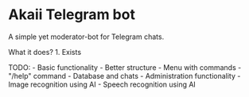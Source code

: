 # Akaii Telegram bot
 A simple yet moderator-bot for Telegram chats.

What it does?
    1. Exists

 TODO:
    - Basic functionality
    - Better structure
    - Menu with commands
    - "/help" command
    - Database and chats
    - Administration functionality
    - Image recognition using AI
    - Speech recognition using AI

